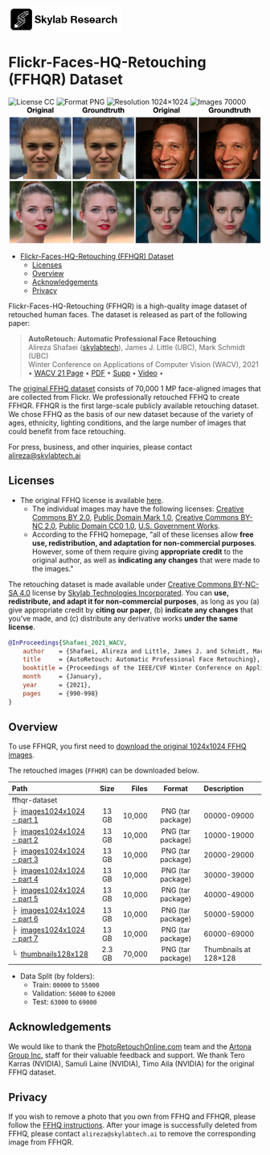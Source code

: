 [![Skylab Research](skylab-research.png)](https://research.skylabtech.ai/)

# Flickr-Faces-HQ-Retouching (FFHQR) Dataset

![License CC](https://img.shields.io/badge/license-CC-green.svg?style=plastic)
![Format PNG](https://img.shields.io/badge/format-PNG-green.svg?style=plastic)
![Resolution 1024&times;1024](https://img.shields.io/badge/resolution-1024&times;1024-green.svg?style=plastic)
![Images 70000](https://img.shields.io/badge/images-70,000-green.svg?style=plastic)
![Teaser image](./ffhqr-teaser.jpg)

- [Flickr-Faces-HQ-Retouching (FFHQR) Dataset](#flickr-faces-hq-retouching-ffhqr-dataset)
  - [Licenses](#licenses)
  - [Overview](#overview)
  - [Acknowledgements](#acknowledgements)
  - [Privacy](#privacy)

Flickr-Faces-HQ-Retouching (FFHQR) is a high-quality image dataset of retouched human faces. The dataset is released as part of the following paper:

> **AutoRetouch: Automatic Professional Face Retouching**<br>
> Alireza Shafaei ([skylabtech](https://research.skylabtech.ai)), James J. Little (UBC), Mark Schmidt (UBC)<br>
> Winter Conference on Applications of Computer Vision (WACV), 2021<br>
> • [WACV 21 Page](https://openaccess.thecvf.com/content/WACV2021/html/Shafaei_AutoRetouch_Automatic_Professional_Face_Retouching_WACV_2021_paper.html)
> • [PDF](https://openaccess.thecvf.com/content/WACV2021/papers/Shafaei_AutoRetouch_Automatic_Professional_Face_Retouching_WACV_2021_paper.pdf)
> • [Supp](https://openaccess.thecvf.com/content/WACV2021/supplemental/Shafaei_AutoRetouch_Automatic_Professional_WACV_2021_supplemental.pdf)
> • [Video](https://youtu.be/NBFkSL5XhHA) •

The [original FFHQ dataset](https://github.com/NVlabs/ffhq-dataset) consists of 70,000 1 MP face-aligned images that are collected from Flickr. We professionally retouched FFHQ to create FFHQR. FFHQR is the first large-scale publicly available retouching dataset. We chose FFHQ as the basis of our new dataset because of the variety of ages, ethnicity, lighting conditions, and the large number of images that could benefit from face retouching.

For press, business, and other inquiries, please contact [alireza@skylabtech.ai](mailto:alireza@skylabtech.ai)

## Licenses

- The original FFHQ license is available [here](https://github.com/NVlabs/ffhq-dataset).
  - The individual images may have the following licenses: [Creative Commons BY 2.0](https://creativecommons.org/licenses/by/2.0/), [Public Domain Mark 1.0](https://creativecommons.org/publicdomain/mark/1.0/), [Creative Commons BY-NC 2.0](https://creativecommons.org/licenses/by-nc/2.0/), [Public Domain CC0 1.0](https://creativecommons.org/publicdomain/zero/1.0/), [U.S. Government Works](http://www.usa.gov/copyright.shtml).
  - According to the FFHQ homepage, "all of these licenses allow **free use, redistribution, and adaptation for non-commercial purposes**. However, some of them require giving **appropriate credit** to the original author, as well as **indicating any changes** that were made to the images."

The retouching dataset is made available under [Creative Commons BY-NC-SA 4.0](https://creativecommons.org/licenses/by-nc-sa/4.0/) license by [Skylab Technologies Incorporated](https://skylabtech.ai). You can **use, redistribute, and adapt it for non-commercial purposes**, as long as you (a) give appropriate credit by **citing our paper**, (b) **indicate any changes** that you've made, and (c) distribute any derivative works **under the same license**.

```bibtex
@InProceedings{Shafaei_2021_WACV,
    author    = {Shafaei, Alireza and Little, James J. and Schmidt, Mark},
    title     = {AutoRetouch: Automatic Professional Face Retouching},
    booktitle = {Proceedings of the IEEE/CVF Winter Conference on Applications of Computer Vision (WACV)},
    month     = {January},
    year      = {2021},
    pages     = {990-998}
}
```

## Overview

To use FFHQR, you first need to [download the original 1024x1024 FFHQ images](https://github.com/NVlabs/ffhq-dataset).

The retouched images (`FFHQR`) can be downloaded below.

| Path | Size | Files | Format | Description |
| :--- | :--: | ----: | :----: | :----------
| ffhqr-dataset |  |  | |
| &boxvr;&nbsp; [images1024x1024 - part 1](https://www.cs.ubc.ca/~shafaei/dataset/ffhqr.part1.tar) | 13 GB | 10,000 | PNG (tar package) | 00000-09000
| &boxvr;&nbsp; [images1024x1024 - part 2](https://www.cs.ubc.ca/~shafaei/dataset/ffhqr.part2.tar) | 13 GB | 10,000 | PNG (tar package) | 10000-19000
| &boxvr;&nbsp; [images1024x1024 - part 3](https://www.cs.ubc.ca/~shafaei/dataset/ffhqr.part3.tar) | 13 GB | 10,000 | PNG (tar package) | 20000-29000
| &boxvr;&nbsp; [images1024x1024 - part 4](https://www.cs.ubc.ca/~shafaei/dataset/ffhqr.part4.tar) | 13 GB | 10,000 | PNG (tar package) | 30000-39000
| &boxvr;&nbsp; [images1024x1024 - part 5](https://www.cs.ubc.ca/~shafaei/dataset/ffhqr.part5.tar) | 13 GB | 10,000 | PNG (tar package) | 40000-49000
| &boxvr;&nbsp; [images1024x1024 - part 6](https://www.cs.ubc.ca/~shafaei/dataset/ffhqr.part6.tar) | 13 GB | 10,000 | PNG (tar package) | 50000-59000
| &boxvr;&nbsp; [images1024x1024 - part 7](https://www.cs.ubc.ca/~shafaei/dataset/ffhqr.part7.tar) | 13 GB | 10,000 | PNG (tar package) | 60000-69000
| &boxur;&nbsp; [thumbnails128x128](cs.ubc.ca/~shafaei/dataset/thumbs.tar) | 2.3 GB | 70,000 | PNG (tar package) | Thumbnails at 128&times;128

- Data Split (by folders):
  - Train: `00000` to `55000`
  - Validation: `56000` to `62000`
  - Test: `63000` to `69000`

## Acknowledgements

We would like to thank the [PhotoRetouchOnline.com](http://PhotoRetouchOnline.com) team and the [Artona Group Inc.](https://www.artona.com/) staff for their valuable feedback and support. We thank Tero Karras (NVIDIA), Samuli Laine (NVIDIA), Timo Aila (NVIDIA) for the original FFHQ dataset.

## Privacy

If you wish to remove a photo that you own from FFHQ and FFHQR, please follow the [FFHQ instructions](https://github.com/NVlabs/ffhq-dataset#privacy). After your image is successfully deleted from FFHQ, please contact `alireza@skylabtech.ai` to remove the corresponding image from FFHQR.
